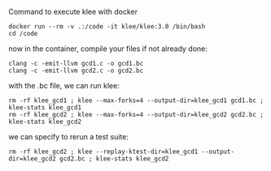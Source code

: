 Command to execute klee with docker
```shell
docker run --rm -v .:/code -it klee/klee:3.0 /bin/bash
cd /code
```

now in the container, compile your files if not already done:
```shell
clang -c -emit-llvm gcd1.c -o gcd1.bc
clang -c -emit-llvm gcd2.c -o gcd2.bc
```

with the .bc file, we can run klee:
```shell
rm -rf klee_gcd1 ; klee --max-forks=4 --output-dir=klee_gcd1 gcd1.bc ; klee-stats klee_gcd1
rm -rf klee_gcd2 ; klee --max-forks=4 --output-dir=klee_gcd2 gcd2.bc ; klee-stats klee_gcd2
```

we can specify to rerun a test suite:
```shell
rm -rf klee_gcd2 ; klee --replay-ktest-dir=klee_gcd1 --output-dir=klee_gcd2 gcd2.bc ; klee-stats klee_gcd2
```

